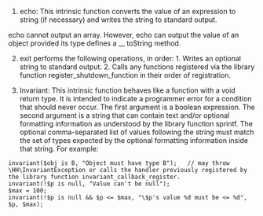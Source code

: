 1. echo:  This intrinsic function converts the value of an expression to string (if necessary) and writes the string to standard output. 

echo cannot output an array. However, echo can output the value of an object provided its type defines a __ toString method. 
 
2.  exit performs the following operations, in order: 1.  Writes an optional string to standard output. 2. Calls any functions registered via the library function register_shutdown_function in their order of registration.

3. Invariant:  This intrinsic function behaves like a function with a void return type. It is intended to indicate a programmer error for a condition that should never occur. The first argument is a boolean expression. The second argument is a string that can contain text and/or optional formatting information as understood by the library function sprintf. The optional comma-separated list of values following the string must match the set of types expected by the optional formatting information inside that string. 
For example:

```
invariant($obj is B, "Object must have type B");   // may throw  \HH\InvariantException or calls the handler previously registered by the library function invariant_callback_register.
invariant(!$p is null, "Value can't be null");
$max = 100;
invariant(!$p is null && $p <= $max, "\$p's value %d must be <= %d", $p, $max);

```
